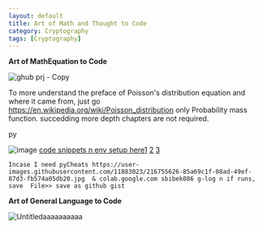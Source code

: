 ```yaml
---
layout: default
title: Art of Math and Thought to Code
category: Cryptography
tags: [Cryptography]
---
```


**Art of MathEquation to Code**

![ghub prj - Copy](https://user-images.githubusercontent.com/11883023/174643433-3c2538ba-14c0-459a-a71f-a7f22cbc9af6.jpg)

To more understand the preface of Poisson's distribution equation and where it came from, just go https://en.wikipedia.org/wiki/Poisson_distribution only Probability mass function. succedding more depth chapters are not required.

py

![image](https://user-images.githubusercontent.com/11883023/213872814-2ddf8c01-f52a-4c92-b253-58159f9975ac.png)
[code snippets n env setup here](https://realpython.com/linear-programming-python/)[1](https://docs.scipy.org/doc/scipy/reference/optimize.linprog-interior-point.html)  [2](https://docs.scipy.org/doc/scipy/reference/optimize.linprog-revised_simplex.html)  [3](https://docs.scipy.org/doc/scipy/reference/optimize.linprog-simplex.html)

```
Incase I need pyCheats https://user-images.githubusercontent.com/11883023/216755626-85a69c1f-08ad-49ef-87d3-fb574a05db20.jpg  & colab.google.com sbibek086 g-log n if runs, save  File>> save as github gist
```

**Art of General Language to Code**

![Untitledaaaaaaaaaa](https://user-images.githubusercontent.com/11883023/174643602-7ddc700d-ad89-4f0f-b139-eba68fcc49b4.png)

